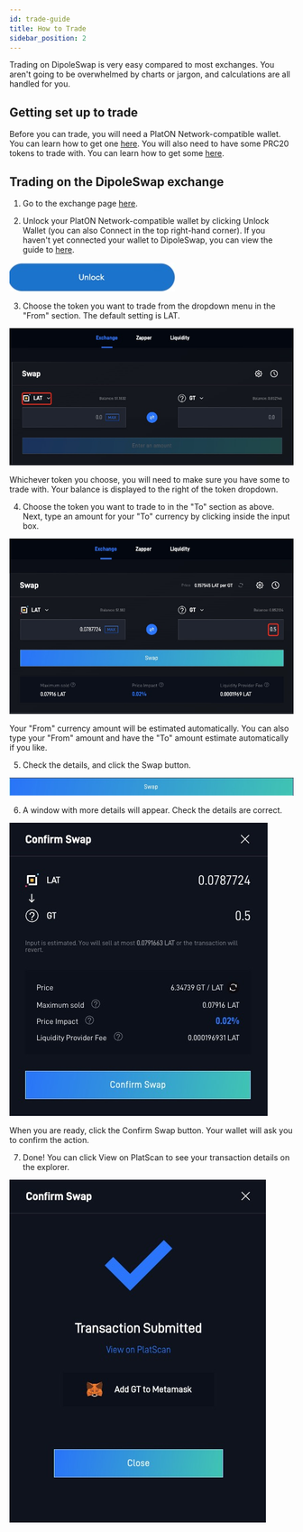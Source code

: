 ```yaml
---
id: trade-guide
title: How to Trade
sidebar_position: 2
---
```


Trading on DipoleSwap is very easy compared to most exchanges. You aren't going to be overwhelmed by charts or jargon, and calculations are all handled for you.

## Getting set up to trade

Before you can trade, you will need a PlatON Network-compatible wallet. You can learn how to get one [here](/docs/get-started/wallet-guide). You will also need to have some PRC20 tokens to trade with. You can learn how to get some [here](/docs/get-started/prc20-guide).

## Trading on the DipoleSwap exchange

1. Go to the exchange page [here](https://dipoleswap.exchange/swap).
   
2. Unlock your PlatON Network-compatible wallet by clicking Unlock Wallet (you can also Connect in the top right-hand corner). If you haven't yet connected your wallet to DipoleSwap, you can view the guide to [here](/docs/get-started/connection-guide).

![unlock](../../images/unlock.jpg#center)

3. Choose the token you want to trade from the dropdown menu in the "From" section. The default setting is LAT.

![swap-default-token](../../images/swap-default-token.jpg#center)

Whichever token you choose, you will need to make sure you have some to trade with. Your balance is displayed to the right of the token dropdown.

4. Choose the token you want to trade to in the "To" section as above. Next, type an amount for your "To" currency by clicking inside the input box.

![swap-input](../../images/swap-input.jpg#center)

Your "From" currency amount will be estimated automatically. You can also type your "From" amount and have the "To" amount estimate automatically if you like.

5. Check the details, and click the Swap button.

![swap-button](../../images/swap-button.jpg#center)

6. A window with more details will appear. Check the details are correct.

![swap-confirm](../../images/swap-confirm.jpg#center)

When you are ready, click the Confirm Swap button. Your wallet will ask you to confirm the action.

7. Done! You can click View on PlatScan to see your transaction details on the explorer.

![swap-done](../../images/swap-done.jpg#center)

